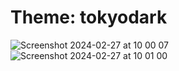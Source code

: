 # Theme: tokyodark
![Screenshot 2024-02-27 at 10 00 07](https://github.com/EnzoCasamasso/dotfiles/assets/58494776/2fc126a8-f8b7-4d65-b456-d62143f4edfb)
![Screenshot 2024-02-27 at 10 01 00](https://github.com/EnzoCasamasso/dotfiles/assets/58494776/1d66378a-275c-4f10-b257-68be44ab6f58)
